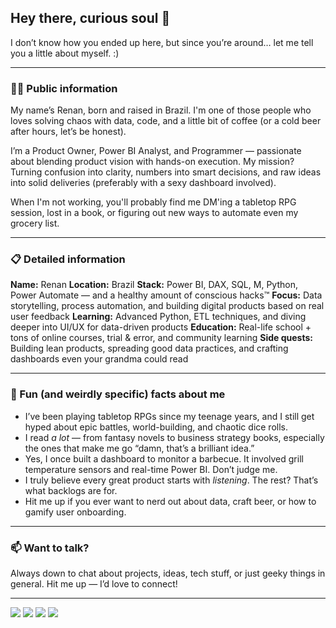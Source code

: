 ## Hey there, curious soul 👋

I don’t know how you ended up here, but since you’re around… let me tell you a little about myself. :)

---

### 🧑‍💻 Public information

My name’s Renan, born and raised in Brazil. I'm one of those people who loves solving chaos with data, code, and a little bit of coffee (or a cold beer after hours, let’s be honest).

I’m a Product Owner, Power BI Analyst, and Programmer — passionate about blending product vision with hands-on execution. My mission? Turning confusion into clarity, numbers into smart decisions, and raw ideas into solid deliveries (preferably with a sexy dashboard involved).

When I'm not working, you'll probably find me DM'ing a tabletop RPG session, lost in a book, or figuring out new ways to automate even my grocery list.

---

### 📋 Detailed information

**Name:** Renan
**Location:** Brazil
**Stack:** Power BI, DAX, SQL, M, Python, Power Automate — and a healthy amount of conscious hacks™
**Focus:** Data storytelling, process automation, and building digital products based on real user feedback
**Learning:** Advanced Python, ETL techniques, and diving deeper into UI/UX for data-driven products
**Education:** Real-life school + tons of online courses, trial & error, and community learning
**Side quests:** Building lean products, spreading good data practices, and crafting dashboards even your grandma could read

---

### 🎲 Fun (and weirdly specific) facts about me

* I’ve been playing tabletop RPGs since my teenage years, and I still get hyped about epic battles, world-building, and chaotic dice rolls.
* I read *a lot* — from fantasy novels to business strategy books, especially the ones that make me go “damn, that’s a brilliant idea.”
* Yes, I once built a dashboard to monitor a barbecue. It involved grill temperature sensors and real-time Power BI. Don’t judge me.
* I truly believe every great product starts with *listening*. The rest? That’s what backlogs are for.
* Hit me up if you ever want to nerd out about data, craft beer, or how to gamify user onboarding.

---

### 📫 Want to talk?

Always down to chat about projects, ideas, tech stuff, or just geeky things in general. Hit me up — I’d love to connect!

---

 
<div> 
  <a href="https://instagram.com/renan.vrodrigues" target="_blank"><img src="https://img.shields.io/badge/-Instagram-%23E4405F?style=for-the-badge&logo=instagram&logoColor=white" target="_blank"></a>
 <a href="https://discord.gg/RenanInsane#7782" target="_blank"><img src="https://img.shields.io/badge/Discord-7289DA?style=for-the-badge&logo=discord&logoColor=white" target="_blank"></a> 
  <a href = "mailto:rvidal.rvr@gmail.com"><img src="https://img.shields.io/badge/-Gmail-%23333?style=for-the-badge&logo=gmail&logoColor=white" target="_blank"></a>
  <a href="https://www.linkedin.com/in/renanvrodrigues/" target="_blank"><img src="https://img.shields.io/badge/-LinkedIn-%230077B5?style=for-the-badge&logo=linkedin&logoColor=white" target="_blank"></a> 
</div>
